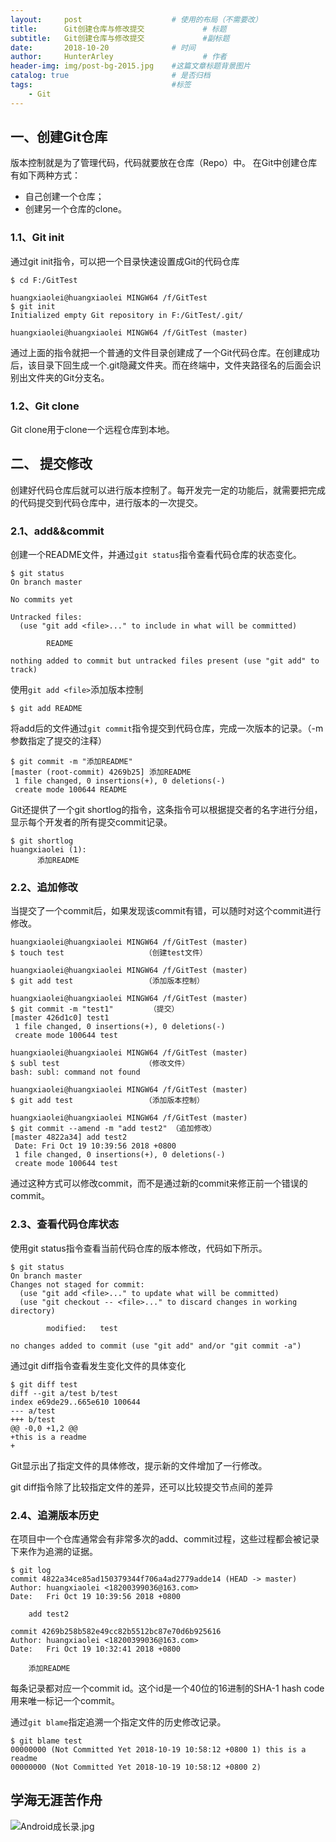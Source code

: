 ```yaml
---
layout:     post                    # 使用的布局（不需要改）
title:      Git创建仓库与修改提交             # 标题 
subtitle:   Git创建仓库与修改提交             #副标题
date:       2018-10-20              # 时间
author:     HunterArley                    # 作者
header-img: img/post-bg-2015.jpg    #这篇文章标题背景图片
catalog: true                       # 是否归档
tags:                               #标签
    - Git
---
```



## 一、创建Git仓库
版本控制就是为了管理代码，代码就要放在仓库（Repo）中。
在Git中创建仓库有如下两种方式：
- 自己创建一个仓库；
- 创建另一个仓库的clone。

### 1.1、Git init
通过git  init指令，可以把一个目录快速设置成Git的代码仓库

```
$ cd F:/GitTest

huangxiaolei@huangxiaolei MINGW64 /f/GitTest
$ git init
Initialized empty Git repository in F:/GitTest/.git/

huangxiaolei@huangxiaolei MINGW64 /f/GitTest (master)
```

通过上面的指令就把一个普通的文件目录创建成了一个Git代码仓库。在创建成功后，该目录下回生成一个.git隐藏文件夹。而在终端中，文件夹路径名的后面会识别出文件夹的Git分支名。


### 1.2、Git clone

Git clone用于clone一个远程仓库到本地。

## 二、 提交修改
创建好代码仓库后就可以进行版本控制了。每开发完一定的功能后，就需要把完成的代码提交到代码仓库中，进行版本的一次提交。

### 2.1、add&&commit

创建一个README文件，并通过`git status`指令查看代码仓库的状态变化。
```
$ git status
On branch master

No commits yet

Untracked files:
  (use "git add <file>..." to include in what will be committed)

        README

nothing added to commit but untracked files present (use "git add" to track)
```

使用`git add <file>`添加版本控制

```
$ git add README
```

将add后的文件通过`git commit`指令提交到代码仓库，完成一次版本的记录。（-m参数指定了提交的注释）

```
$ git commit -m "添加README"
[master (root-commit) 4269b25] 添加README
 1 file changed, 0 insertions(+), 0 deletions(-)
 create mode 100644 README
```

Git还提供了一个git shortlog的指令，这条指令可以根据提交者的名字进行分组，显示每个开发者的所有提交commit记录。

```
$ git shortlog
huangxiaolei (1):
      添加README
```

### 2.2、追加修改
当提交了一个commit后，如果发现该commit有错，可以随时对这个commit进行修改。

```
huangxiaolei@huangxiaolei MINGW64 /f/GitTest (master)
$ touch test                  （创建test文件）

huangxiaolei@huangxiaolei MINGW64 /f/GitTest (master)
$ git add test                （添加版本控制）

huangxiaolei@huangxiaolei MINGW64 /f/GitTest (master)
$ git commit -m "test1"        （提交）
[master 426d1c0] test1
 1 file changed, 0 insertions(+), 0 deletions(-)
 create mode 100644 test

huangxiaolei@huangxiaolei MINGW64 /f/GitTest (master)
$ subl test                   （修改文件）
bash: subl: command not found

huangxiaolei@huangxiaolei MINGW64 /f/GitTest (master)
$ git add test                （添加版本控制）

huangxiaolei@huangxiaolei MINGW64 /f/GitTest (master)
$ git commit --amend -m "add test2" （追加修改）
[master 4822a34] add test2
 Date: Fri Oct 19 10:39:56 2018 +0800
 1 file changed, 0 insertions(+), 0 deletions(-)
 create mode 100644 test
```

通过这种方式可以修改commit，而不是通过新的commit来修正前一个错误的commit。

### 2.3、查看代码仓库状态
使用git status指令查看当前代码仓库的版本修改，代码如下所示。

```
$ git status
On branch master
Changes not staged for commit:
  (use "git add <file>..." to update what will be committed)
  (use "git checkout -- <file>..." to discard changes in working directory)

        modified:   test

no changes added to commit (use "git add" and/or "git commit -a")
```

通过git diff指令查看发生变化文件的具体变化

```
$ git diff test
diff --git a/test b/test
index e69de29..665e610 100644
--- a/test
+++ b/test
@@ -0,0 +1,2 @@
+this is a readme
+
```

Git显示出了指定文件的具体修改，提示新的文件增加了一行修改。


git diff指令除了比较指定文件的差异，还可以比较提交节点间的差异

### 2.4、追溯版本历史
在项目中一个仓库通常会有非常多次的add、commit过程，这些过程都会被记录下来作为追溯的证据。

```
$ git log
commit 4822a34ce85ad150379344f706a4ad2779adde14 (HEAD -> master)
Author: huangxiaolei <18200399036@163.com>
Date:   Fri Oct 19 10:39:56 2018 +0800

    add test2

commit 4269b258b582e49cc82b5512bc87e70d6b925616
Author: huangxiaolei <18200399036@163.com>
Date:   Fri Oct 19 10:32:41 2018 +0800

    添加README
```

每条记录都对应一个commit id。这个id是一个40位的16进制的SHA-1 hash code用来唯一标记一个commit。

通过`git blame`指定追溯一个指定文件的历史修改记录。

```
$ git blame test
00000000 (Not Committed Yet 2018-10-19 10:58:12 +0800 1) this is a readme
00000000 (Not Committed Yet 2018-10-19 10:58:12 +0800 2)
```

## 学海无涯苦作舟

![Android成长录.jpg](https://upload-images.jianshu.io/upload_images/4625756-f3d89cd98c6de432.jpg?imageMogr2/auto-orient/strip%7CimageView2/2/w/1240)
